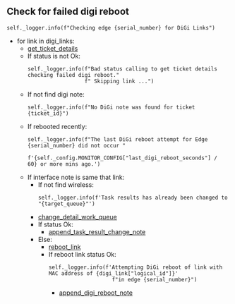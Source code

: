 ## Check for failed digi reboot
```
self._logger.info(f"Checking edge {serial_number} for DiGi Links")
```
* for link in digi_links:
  * [get_ticket_details](../../repositories/bruin_repository/get_ticket_details.md)
  * If status is not Ok:
    ```
    self._logger.info(f"Bad status calling to get ticket details checking failed digi reboot."
                      f" Skipping link ...")
    ```
  * If not find digi note:
    ```
    self._logger.info(f"No DiGi note was found for ticket {ticket_id}")
    ```
  * If rebooted recently:
    ```
    self._logger.info(f"The last DiGi reboot attempt for Edge {serial_number} did not occur "
                      f'{self._config.MONITOR_CONFIG["last_digi_reboot_seconds"] / 60} or more mins ago.')
    ```
  * If interface note is same that link:
    * If not find wireless:
      ```
      self._logger.info(f'Task results has already been changed to "{target_queue}"')
      ```
    * [change_detail_work_queue](../../repositories/bruin_repository/change_detail_work_queue.md)
    * If status Ok:
      * [append_task_result_change_note](../../repositories/bruin_repository/append_task_result_change_note.md)
    * Else:
      * [reboot_link](../../repositories/digi_repository/reboot_link.md)
      * If reboot link status Ok:
        ```
        self._logger.info(f'Attempting DiGi reboot of link with MAC address of {digi_link["logical_id"]}'
                            f"in edge {serial_number}")
        ```
        * [append_digi_reboot_note](../../repositories/bruin_repository/append_digi_reboot_note.md)
